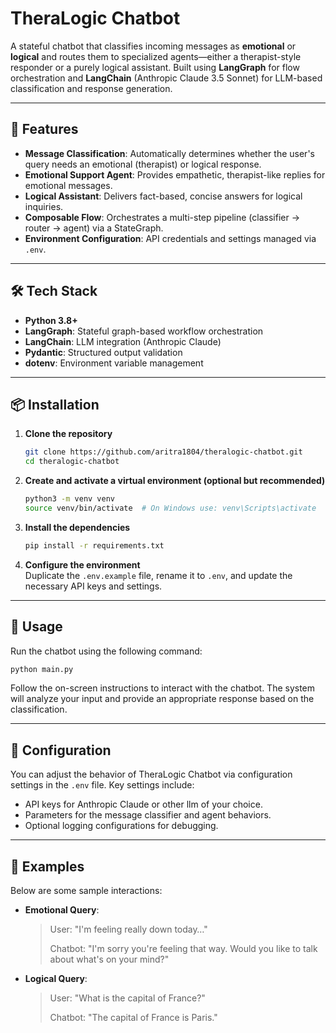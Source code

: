 # TheraLogic Chatbot

A stateful chatbot that classifies incoming messages as **emotional** or **logical** and routes them to specialized agents—either a therapist-style responder or a purely logical assistant. Built using **LangGraph** for flow orchestration and **LangChain** (Anthropic Claude 3.5 Sonnet) for LLM-based classification and response generation.

---

## 🚀 Features

- **Message Classification**: Automatically determines whether the user's query needs an emotional (therapist) or logical response.  
- **Emotional Support Agent**: Provides empathetic, therapist-like replies for emotional messages.  
- **Logical Assistant**: Delivers fact-based, concise answers for logical inquiries.  
- **Composable Flow**: Orchestrates a multi-step pipeline (classifier → router → agent) via a StateGraph.  
- **Environment Configuration**: API credentials and settings managed via `.env`.  

---

## 🛠️ Tech Stack

- **Python 3.8+**  
- **LangGraph**: Stateful graph-based workflow orchestration  
- **LangChain**: LLM integration (Anthropic Claude)  
- **Pydantic**: Structured output validation  
- **dotenv**: Environment variable management  

---

## 📦 Installation

1. **Clone the repository**  
    ```bash
    git clone https://github.com/aritra1804/theralogic-chatbot.git
    cd theralogic-chatbot
    ```
2. **Create and activate a virtual environment (optional but recommended)**  
    ```bash
    python3 -m venv venv
    source venv/bin/activate  # On Windows use: venv\Scripts\activate
    ```
3. **Install the dependencies**  
    ```bash
    pip install -r requirements.txt
    ```
4. **Configure the environment**  
    Duplicate the `.env.example` file, rename it to `.env`, and update the necessary API keys and settings.

---

## 🚀 Usage

Run the chatbot using the following command:
```bash
python main.py
```
Follow the on-screen instructions to interact with the chatbot. The system will analyze your input and provide an appropriate response based on the classification.

---

## 🔧 Configuration

You can adjust the behavior of TheraLogic Chatbot via configuration settings in the `.env` file. Key settings include:
- API keys for Anthropic Claude or other llm of your choice.
- Parameters for the message classifier and agent behaviors.
- Optional logging configurations for debugging.

---

## 📝 Examples

Below are some sample interactions:
- **Emotional Query**:
  > User: "I'm feeling really down today…"
  >
  > Chatbot: "I'm sorry you're feeling that way. Would you like to talk about what's on your mind?"
- **Logical Query**:
  > User: "What is the capital of France?"
  >
  > Chatbot: "The capital of France is Paris."




